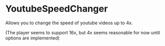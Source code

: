 # YoutubeSpeedChanger
Allows you to change the speed of youtube videos up to 4x.

(The player seems to support 16x, but 4x seems reasonable for now until options are implemented)
